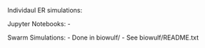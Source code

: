 Individaul ER simulations:

Jupyter Notebooks:
	- 


Swarm Simulations:
	- Done in biowulf/
	- See biowulf/README.txt


